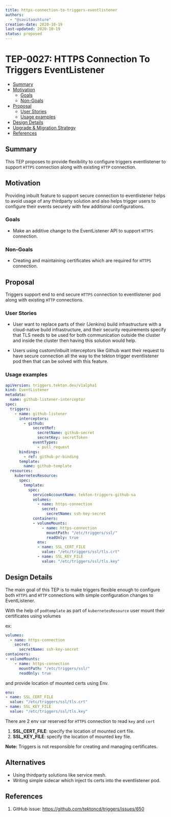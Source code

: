 ```yaml
---
title: https-connection-to-triggers-eventlistener
authors:
  - "@savitaashture"
creation-date: 2020-10-19
last-updated: 2020-10-19
status: proposed
---
```


# TEP-0027: HTTPS Connection To Triggers EventListener

<!-- toc -->
- [Summary](#summary)
- [Motivation](#motivation)
  - [Goals](#goals)
  - [Non-Goals](#non-goals)
- [Proposal](#proposal)
  - [User Stories](#user-stories)
  - [Usage examples](#usage-examples)
- [Design Details](#design-details)  
- [Upgrade &amp; Migration Strategy](#upgrade--migration-strategy)
- [References](#references)
<!-- /toc -->

## Summary

This TEP proposes to provide flexibility to configure triggers eventlistener to support 
`HTTPS` connection along with existing `HTTP` connection.

## Motivation

Providing inbuilt feature to support secure connection to eventlistener helps to avoid usage of any thirdparty solution
and also helps trigger users to configure their events securely with few additional configurations. 

### Goals

* Make an additive change to the EventListener API to support `HTTPS` connection.

### Non-Goals

* Creating and maintaining certificates which are required for `HTTPS` connection.

## Proposal

Triggers support end to end secure `HTTPS` connection to eventlistener pod along with existing `HTTP` connections.

### User Stories

* User want to replace parts of their (Jenkins) build infrastructure with a cloud-native build infrastructure,
and their security requirements specify that TLS needs to be used for both communication outside the cluster and 
inside the cluster then having this solution would help. 

* Users using custom/inbuilt interceptors like Github want their request to have secure connection all the way to the tekton trigger eventlistener pod then that can be solved with this feature.

### Usage examples

```yaml
apiVersion: triggers.tekton.dev/v1alpha1
kind: EventListener
metadata:
  name: github-listener-interceptor
spec:
  triggers:
    - name: github-listener
      interceptors:
        - github:
            secretRef:
              secretName: github-secret
              secretKey: secretToken
            eventTypes:
              - pull_request
      bindings:
        - ref: github-pr-binding
      template:
        name: github-template
  resources:
    kubernetesResource:
      spec:
        template:
          spec:
            serviceAccountName: tekton-triggers-github-sa
            volumes:
              - name: https-connection
                secret:
                  secretName: ssh-key-secret
            containers:
            - volumeMounts:
                - name: https-connection
                  mountPath: "/etc/triggers/ssl/"
                  readOnly: true
              env:
              - name: SSL_CERT_FILE
                value: "/etc/triggers/ssl/tls.crt"
              - name: SSL_KEY_FILE
                value: "/etc/triggers/ssl/tls.key"
```

## Design Details

The main goal of this TEP is to make triggers flexible enough to configure both `HTTPS` and `HTTP` connections with simple configuration changes to EventListener.

With the help of `podtemplate` as part of `kubernetesResource` user mount their certificates using volumes

ex:
```yaml
volumes:
  - name: https-connection
    secret:
      secretName: ssh-key-secret
containers:
- volumeMounts:
    - name: https-connection
      mountPath: "/etc/triggers/ssl/"
      readOnly: true
```
and provide location of mounted certs using Env.
```yaml
env:
- name: SSL_CERT_FILE
  value: "/etc/triggers/ssl/tls.crt"
- name: SSL_KEY_FILE
  value: "/etc/triggers/ssl/tls.key"
```
There are 2 env var reserved for `HTTPS` connection to read `key` and `cert`
1. **SSL_CERT_FILE**: specify the location of mounted cert file.
2. **SSL_KEY_FILE**: specify the location of mounted key file.

**Note:** Triggers is not responsible for creating and managing certificates.

## Alternatives
* Using thirdparty solutions like service mesh.
* Writing simple sidecar which inject tls certs into the eventlistener pod. 

## References 
1. GitHub issue: https://github.com/tektoncd/triggers/issues/650
